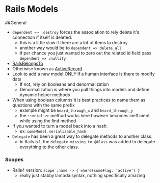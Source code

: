 # Rails Models

##General

* `dependent => :destroy` forces the association to rely delete it's connection if itself is deleted.
  * this is a little slow if there are a lot of items to destroy
  * another way would be to `dependent => delete_all`
  * if per chance you just wanted to zero out the related id field pass `dependent => :nullify`
* [RailsBelongsTo][1]
* Otherwise known as [ActiveRecord][2]
* Look to add a new model ONLY if a human interface is there to modify data
	* If not, rely on booleans and denormalization
	* Denormalization is where you pull things into models and define dynamic helper methods
* When using boolean columns it is best practices to name them as questions with the same prefix
	* example might be `heard_through_x` and `heard_through_y`  
	* the `:serialize` method works here however becomes inefficient while using
		the find method
* If you wanted to turn a model back into a hash:
  * ex: `someModel.serializable_hash`
* `Delegate` has been a great way to delegate methods to another class.
  * In Rails 5.1, the `delegate_missing_to @klass` was added to delegate everything to the other class.

### Scopes

* Rails4 version: `scope :name -> { where(someFlag: 'active') }`
	* really just stabby lambda syntax, nothing specifically amazing


[1]: /RailsBelongsTo
[2]: /ActiveRecord
